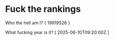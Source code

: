 # Fuck the rankings

Who the hell am I?
{ 19919526 }

What fucking year is it?
[ 2025-06-10T09:20:00Z ]
